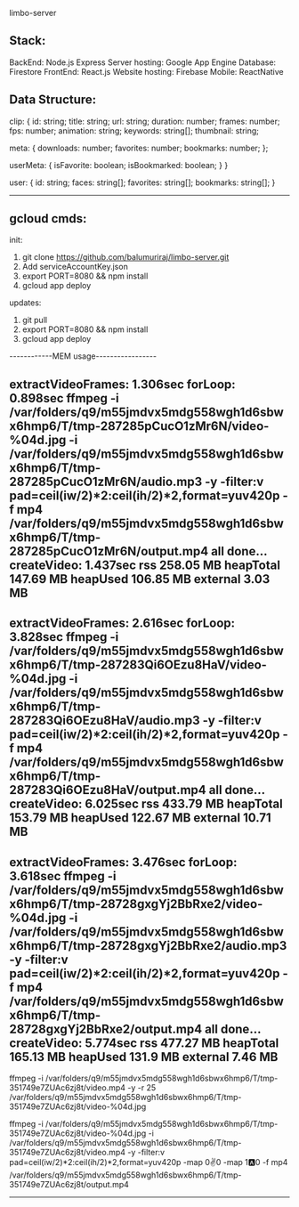 limbo-server

Stack:
---------
BackEnd: Node.js Express
Server hosting: Google App Engine
Database: Firestore
FrontEnd: React.js
Website hosting: Firebase
Mobile: ReactNative

Data Structure:
---------------

clip: {
  id: string;
  title: string;
  url: string;
  duration: number;
  frames: number;
  fps: number;
  animation: string;
  keywords: string[];
  thumbnail: string;
  
  meta: {
    downloads: number;
    favorites: number;
    bookmarks: number;
  };

  userMeta: {
    isFavorite: boolean;
    isBookmarked: boolean;
  }
}

user: {
  id: string;
  faces: string[];
  favorites: string[];
  bookmarks: string[];
}


-------------------------

gcloud cmds:
-----
init:
1. git clone https://github.com/balumuriraj/limbo-server.git
2. Add serviceAccountKey.json
3. export PORT=8080 && npm install
4. gcloud app deploy 

updates:
1. git pull
2. export PORT=8080 && npm install
3. gcloud app deploy

------------MEM usage-----------------

extractVideoFrames: 1.306sec
forLoop: 0.898sec
ffmpeg -i /var/folders/q9/m55jmdvx5mdg558wgh1d6sbwx6hmp6/T/tmp-287285pCucO1zMr6N/video-%04d.jpg -i /var/folders/q9/m55jmdvx5mdg558wgh1d6sbwx6hmp6/T/tmp-287285pCucO1zMr6N/audio.mp3 -y -filter:v pad=ceil(iw/2)*2:ceil(ih/2)*2,format=yuv420p -f mp4 /var/folders/q9/m55jmdvx5mdg558wgh1d6sbwx6hmp6/T/tmp-287285pCucO1zMr6N/output.mp4
all done...
createVideo: 1.437sec
rss 258.05 MB
heapTotal 147.69 MB
heapUsed 106.85 MB
external 3.03 MB
----------------------------------
extractVideoFrames: 2.616sec
forLoop: 3.828sec
ffmpeg -i /var/folders/q9/m55jmdvx5mdg558wgh1d6sbwx6hmp6/T/tmp-287283Qi6OEzu8HaV/video-%04d.jpg -i /var/folders/q9/m55jmdvx5mdg558wgh1d6sbwx6hmp6/T/tmp-287283Qi6OEzu8HaV/audio.mp3 -y -filter:v pad=ceil(iw/2)*2:ceil(ih/2)*2,format=yuv420p -f mp4 /var/folders/q9/m55jmdvx5mdg558wgh1d6sbwx6hmp6/T/tmp-287283Qi6OEzu8HaV/output.mp4
all done...
createVideo: 6.025sec
rss 433.79 MB
heapTotal 153.79 MB
heapUsed 122.67 MB
external 10.71 MB
----------------------------------
extractVideoFrames: 3.476sec
forLoop: 3.618sec
ffmpeg -i /var/folders/q9/m55jmdvx5mdg558wgh1d6sbwx6hmp6/T/tmp-28728gxgYj2BbRxe2/video-%04d.jpg -i /var/folders/q9/m55jmdvx5mdg558wgh1d6sbwx6hmp6/T/tmp-28728gxgYj2BbRxe2/audio.mp3 -y -filter:v pad=ceil(iw/2)*2:ceil(ih/2)*2,format=yuv420p -f mp4 /var/folders/q9/m55jmdvx5mdg558wgh1d6sbwx6hmp6/T/tmp-28728gxgYj2BbRxe2/output.mp4
all done...
createVideo: 5.774sec
rss 477.27 MB
heapTotal 165.13 MB
heapUsed 131.9 MB
external 7.46 MB
----------------------------------

ffmpeg -i /var/folders/q9/m55jmdvx5mdg558wgh1d6sbwx6hmp6/T/tmp-351749e7ZUAc6zj8t/video.mp4 -y -r 25 /var/folders/q9/m55jmdvx5mdg558wgh1d6sbwx6hmp6/T/tmp-351749e7ZUAc6zj8t/video-%04d.jpg

ffmpeg -i /var/folders/q9/m55jmdvx5mdg558wgh1d6sbwx6hmp6/T/tmp-351749e7ZUAc6zj8t/video-%04d.jpg -i /var/folders/q9/m55jmdvx5mdg558wgh1d6sbwx6hmp6/T/tmp-351749e7ZUAc6zj8t/video.mp4 -y -filter:v pad=ceil(iw/2)*2:ceil(ih/2)*2,format=yuv420p -map 0:v:0 -map 1:a:0 -f mp4 /var/folders/q9/m55jmdvx5mdg558wgh1d6sbwx6hmp6/T/tmp-351749e7ZUAc6zj8t/output.mp4

-------------------------